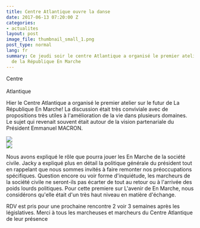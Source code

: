 ```yaml
---
title: Centre Atlantique ouvre la danse
date: 2017-06-13 07:20:00 Z
categories:
- actualites
layout: post
image_file: thumbnail_small_1.png
post_type: normal
lang: fr
summary: Ce jeudi soir le centre Atlantique a organisé le premier atelier sur l'avenir
  de la République En Marche
---
```


<div class="row">
    <div class="left-col">
        <div class="highlight italic">
            <div class="highlight-line pink">Centre</div>
            <br>
            <div class="highlight-line pink">Atlantique</div>
        </div>
        <p>
            Hier le Centre Atlantique a organisé le premier atelier sur le futur de La République En Marche!
            La discussion était très conviviale avec de propositions très utiles à l'amélioration de la vie dans  plusieurs domaines. Le sujet qui revenait souvent était autour de la vision partenariale du Président Emmanuel MACRON.
        </p>
    </div>
    <div class="right-col">
        <img src="/images/futur-emm-ca1.png">
    </div>
</div>

<div class="row">
    <div class="left-col">
        <img src="/images/conference.png">
    </div>
    <div class="right-col">
        <p>
            Nous avons expliqué le rôle que pourra jouer les En Marche de la société civile. Jacky a expliqué plus en détail la politique générale du président tout en rappelant que nous sommes invités à faire remonter nos préoccupations spécifiques. Question encore ou voir forme d'inquiétude, les marcheurs de la société civile ne seront-ils pas écarter de tout au retour ou à l'arrivée des poids lourds politiques. Pour cette premiere sur L'avenir de En Marche, nous considérons qu'elle était d'un très haut niveau en matière d'échange.
        </p>
    </div>
</div>

<p class='text-bold italic'>
  RDV est pris pour une prochaine rencontre 2 voir 3 semaines après les législatives. Merci à tous les marcheuses et marcheurs du Centre Atlantique de leur présence
</p>